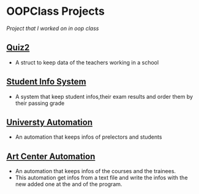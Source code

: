 # OOPClass Projects
_Project that I worked on in oop class_
## [Quiz2](https://github.com/nurdinler/OOPClassProjects/tree/main/Quiz2_2022/src/quiz2_2022)
* A struct to keep data of the teachers working in a school
## [Student Info System](https://github.com/nurdinler/OOPClassProjects/tree/main/student_project/src/student_project)
* A system that keep student infos,their exam results and order them by their passing grade
## [Universty Automation](https://github.com/nurdinler/OOPClassProjects/tree/main/UniAutomation/src/vize_odevi)
* An automation that keeps infos of prelectors and students
## [Art Center Automation](https://github.com/nurdinler/OOPClassProjects/tree/main/ArtCenter_automation/src/artcenter_automation)
* An automation that keeps infos of the courses and the trainees.
* This automation get infos from a text file and write the infos with the new added one at the and of the program.
